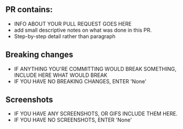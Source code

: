 ## PR contains:
- INFO ABOUT YOUR PULL REQUEST GOES HERE
- add small descriptive notes on what was done in this PR. 
- Step-by-step detail rather than paragraph

## Breaking changes
- IF ANYTHING YOU'RE COMMITTING WOULD BREAK SOMETHING, INCLUDE HERE WHAT WOULD BREAK
- IF YOU HAVE NO BREAKING CHANGES, ENTER 'None'

## Screenshots
- IF YOU HAVE ANY SCREENSHOTS, OR GIFS INCLUDE THEM HERE.
- IF YOU HAVE NO SCREENSHOTS, ENTER 'None'
